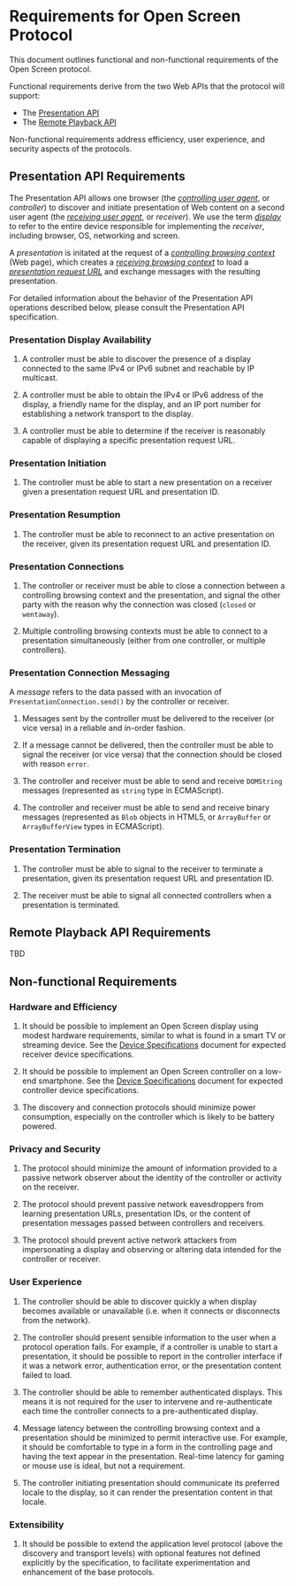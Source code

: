 # Requirements for Open Screen Protocol

This document outlines functional and non-functional requirements of the Open
Screen protocol.

Functional requirements derive from the two Web APIs that the protocol will support:
- The [Presentation API](https://w3c.github.io/presentation-api/)
- The [Remote Playback API](https://w3c.github.io/remote-playback/)

Non-functional requirements address efficiency, user experience, and security
aspects of the protocols.

## Presentation API Requirements

The Presentation API allows one browser
(the [*controlling user agent*](https://w3c.github.io/presentation-api/#dfn-controlling-user-agent),
or *controller*) to discover and initiate presentation of Web content on a
second user agent (the
[*receiving user agent*](https://w3c.github.io/presentation-api/#receiving-user-agent),
or *receiver*).  We use the term
[*display*](https://w3c.github.io/presentation-api/#dfn-presentation-display) to
refer to the entire device responsible for implementing the *receiver*,
including browser, OS, networking and screen.

A *presentation* is initated at the request of a
[*controlling browsing context*](https://w3c.github.io/presentation-api/#dfn-controlling-browsing-context)
(Web page), which creates a
[*receiving browsing context*](https://w3c.github.io/presentation-api/#dfn-receiving-browsing-context)
to load a
[*presentation request URL*](https://w3c.github.io/presentation-api/#dfn-presentation-url)
and exchange messages with the resulting presentation.

For detailed information about the behavior of the Presentation API operations
described below, please consult the Presentation API specification.

### <a name="req-p1-availability"></a>Presentation Display Availability

1. A controller must be able to discover the presence of a display connected to
   the same IPv4 or IPv6 subnet and reachable by IP multicast.

2. A controller must be able to obtain the IPv4 or IPv6 address of the display,
   a friendly name for the display, and an IP port number for establishing a
   network transport to the display.

3. A controller must be able to determine if the receiver is reasonably capable
   of displaying a specific presentation request URL.

### <a name="req-p2-initiation"></a>Presentation Initiation

1. The controller must be able to start a new presentation on a receiver given a
   presentation request URL and presentation ID.

### <a name="req-p3-resumption"></a>Presentation Resumption

1. The controller must be able to reconnect to an active presentation on the
   receiver, given its presentation request URL and presentation ID.

### <a name="req-p4-connections"></a>Presentation Connections

1. The controller or receiver must be able to close a connection between a
   controlling browsing context and the presentation, and signal the other party
   with the reason why the connection was closed (`closed` or `wentaway`).

2. Multiple controlling browsing contexts must be able to connect to a
   presentation simultaneously (either from one controller, or multiple
   controllers).

### <a name="req-p5-messaging"></a>Presentation Connection Messaging

A *message* refers to the data passed with an invocation of
`PresentationConnection.send()` by the controller or receiver.

1. Messages sent by the controller must be delivered to the receiver (or vice
   versa) in a reliable and in-order fashion.

2. If a message cannot be delivered, then the controller must be able to signal
   the receiver (or vice versa) that the connection should be closed with reason
   `error`.

3. The controller and receiver must be able to send and receive `DOMString`
   messages (represented as `string` type in ECMAScript).

4. The controller and receiver must be able to send and receive binary messages
   (represented as `Blob` objects in HTML5, or `ArrayBuffer` or
   `ArrayBufferView` types in ECMAScript).

### <a name="req-p6-termination"></a>Presentation Termination

1. The controller must be able to signal to the receiver to terminate a
   presentation, given its presentation request URL and presentation ID.

2. The receiver must be able to signal all connected controllers when a
   presentation is terminated.

## Remote Playback API Requirements

TBD

## Non-functional Requirements

### <a name="req-nf1-hardware"></a>Hardware and Efficiency

1. It should be possible to implement an Open Screen display using modest
   hardware requirements, similar to what is found in a smart TV or streaming
   device. See the [Device Specifications](device_specs.md) document for
   expected receiver device specifications.

2. It should be possible to implement an Open Screen controller on a low-end
   smartphone. See the [Device Specifications](device_specs.md) document for
   expected controller device specifications.
   
3. The discovery and connection protocols should minimize power consumption,
   especially on the controller which is likely to be battery powered.

### <a name="req-nf2-privacy-security"></a>Privacy and Security

1. The protocol should minimize the amount of information provided to a passive
   network observer about the identity of the controller or activity on the
   receiver.
   
2. The protocol should prevent passive network eavesdroppers from learning
   presentation URLs, presentation IDs, or the content of presentation messages
   passed between controllers and receivers.
   
3. The protocol should prevent active network attackers from impersonating a
   display and observing or altering data intended for the controller or
   receiver.

###  <a name="req-nf3-ux"></a>User Experience

1. The controller should be able to discover quickly a when display becomes
   available or unavailable (i.e. when it connects or disconnects from the
   network).
   
2. The controller should present sensible information to the user when a
   protocol operation fails.  For example, if a controller is unable to start a
   presentation, it should be possible to report in the controller interface if
   it was a network error, authentication error, or the presentation content
   failed to load.

3. The controller should be able to remember authenticated displays.  This means it
   is not required for the user to intervene and re-authenticate each time the
   controller connects to a pre-authenticated display.

4. Message latency between the controlling browsing context and a presentation
   should be minimized to permit interactive use.  For example, it should be
   comfortable to type in a form in the controlling page and having the text
   appear in the presentation.  Real-time latency for gaming or mouse use is
   ideal, but not a requirement.
   
5. The controller initiating presentation should communicate its preferred
   locale to the display, so it can render the presentation content in that
   locale.

### <a name="req-nf4-extend"></a>Extensibility

1. It should be possible to extend the application level protocol (above the
   discovery and transport levels) with optional features not defined explicitly
   by the specification, to facilitate experimentation and enhancement of the
   base protocols.
